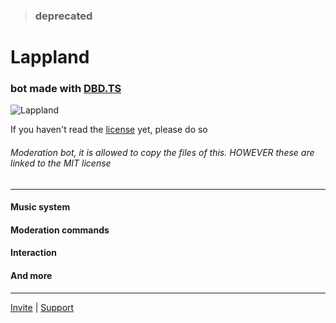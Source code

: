 > ### deprecated 

# Lappland
### bot made with [DBD.TS](https://leref.github.io/dbd.ts/)

![Lappland](https://wallpapercave.com/wp/wp8910289.jpg)

If you haven't read the [license](https://github.com/Pavez7274/Lappland/blob/master/LICENSE.md) yet, please do so


###### Moderation bot, it is allowed to copy the files of this. HOWEVER these are linked to the MIT license

- - -

#### Music system
#### Moderation commands
#### Interaction
#### And more

- - -

[Invite](https://dsc.gg/lappland) | [Support](https://discord.gg/7x2uG2GCUD) 
